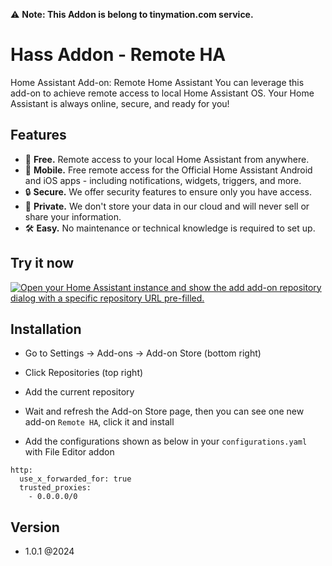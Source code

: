 ⚠️ **Note: This Addon is belong to tinymation.com service.**

# Hass Addon - Remote HA
Home Assistant Add-on: Remote Home Assistant
You can leverage this add-on to achieve remote access to local Home Assistant OS. Your Home Assistant is always online, secure, and ready for you!

## Features
- 🚀 **Free.** Remote access to your local Home Assistant from anywhere.
- 📱 **Mobile.** Free remote access for the Official Home Assistant Android and iOS apps - including notifications, widgets, triggers, and more.
- 🔒 **Secure.** We offer security features to ensure only you have access.
- 🔭 **Private.** We don't store your data in our cloud and will never sell or share your information.
- 🛠️ **Easy.** No maintenance or technical knowledge is required to set up.

## Try it now
[![Open your Home Assistant instance and show the add add-on repository dialog with a specific repository URL pre-filled.](https://my.home-assistant.io/badges/supervisor_add_addon_repository.svg)](https://my.home-assistant.io/redirect/supervisor_add_addon_repository/?repository_url=https%3A%2F%2Fgithub.com%2Fkhongpt%2FRemote-HA.git)

## Installation
- Go to Settings -> Add-ons -> Add-on Store (bottom right)

- Click Repositories (top right)

- Add the current repository 

- Wait and refresh the Add-on Store page, then you can see one new add-on `Remote HA`, click it and install

- Add the configurations shown as below in your `configurations.yaml` with File Editor addon
```
http:
  use_x_forwarded_for: true
  trusted_proxies:
    - 0.0.0.0/0
```
## Version
- 1.0.1 @2024

